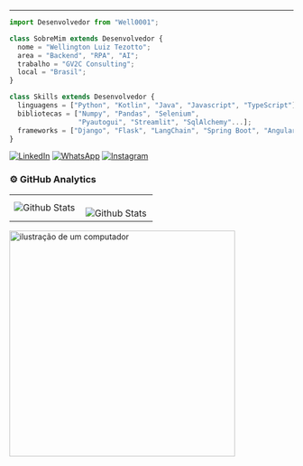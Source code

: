 
---
```js
import Desenvolvedor from "Well0001";

class SobreMim extends Desenvolvedor {
  nome = "Wellington Luiz Tezotto";
  area = "Backend", "RPA", "AI";
  trabalho = "GV2C Consulting";
  local = "Brasil";
}

class Skills extends Desenvolvedor {
  linguagens = ["Python", "Kotlin", "Java", "Javascript", "TypeScript"];
  bibliotecas = ["Numpy", "Pandas", "Selenium",
				 "Pyautogui", "Streamlit", "SqlAlchemy"...];
  frameworks = ["Django", "Flask", "LangChain", "Spring Boot", "Angular"];
}
```

<p align="left">
  <a href="https://www.linkedin.com/in/wellingtonluiz00/" title="LinkedIn" target="_blank">
  <img src="https://img.shields.io/badge/-Linkedin-0e76a8?style=flat-square&logo=Linkedin&logoColor=white&link=https://www.linkedin.com/in/wellingtonluiz00/" alt="LinkedIn"/></a>
  <a href="https://api.whatsapp.com/send?phone=+5514997121314&text=Ol%C3%A1%2C+vim+atrav%C3%A9s+do+seu+perfil+no+Github%21+%F0%9F%98%83" title="WhatsApp" target="_blank">
  <img src="https://img.shields.io/badge/-WhatsApp-25d366?style=flat-square&labelColor=25d366&logo=whatsapp&logoColor=white&link=https://api.whatsapp.com/send?phone=+5514997121314&text=Ol%C3%A1%2C+vim+atrav%C3%A9s+do+seu+perfil+no+Github%21+%F0%9F%98%83" alt="WhatsApp"/></a>
  <a href="https://www.instagram.com/lui_zwellington/" title="Instagram" target="_blank">
  <img src="https://img.shields.io/badge/-Instagram-DF0174?style=flat-square&labelColor=DF0174&logo=instagram&logoColor=white&link=https://www.instagram.com/lui_zwellington/" alt="Instagram"/></a>
</p>

### ⚙️ GitHub Analytics

<table>
  <tr>
    <td>
      <img
        align="left"
        src="https://github-readme-stats.vercel.app/api/top-langs/?username=Well0001&theme=dark&hide_border=false&include_all_commits=true&count_private=true&layout=compact"
        alt="Github Stats"
      />
    </td>
    <td>
      <br />
      <img
        align="left"
        src="https://github-readme-streak-stats.herokuapp.com/?user=Well0001&theme=dark&hide_border=false"
        alt="Github Stats"
      />
    </td>
  </tr>
</table>


<img src="https://raw.githubusercontent.com/MicaelliMedeiros/micaellimedeiros/master/image/computer-illustration.png" alt="ilustração de um computador" min-width="400px" max-width="400px" width="400px" align="top">



